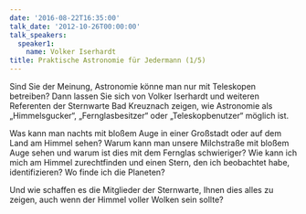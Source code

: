 ```yaml
---
date: '2016-08-22T16:35:00'
talk_date: '2012-10-26T00:00:00'
talk_speakers:
  speaker1:
    name: Volker Iserhardt
title: Praktische Astronomie für Jedermann (1/5)
---
```


Sind Sie der Meinung, Astronomie könne man nur mit Teleskopen betreiben? Dann lassen Sie sich von Volker Iserhardt und weiteren Referenten der Sternwarte Bad Kreuznach zeigen, wie Astronomie als „Himmelsgucker“, „Fernglasbesitzer“ oder „Teleskopbenutzer“ möglich ist.

Was kann man nachts mit bloßem Auge in einer Großstadt oder auf dem Land am Himmel sehen? Warum kann man unsere Milchstraße mit bloßem Auge sehen und warum ist dies mit dem Fernglas schwieriger? Wie kann ich mich am Himmel zurechtfinden und einen Stern, den ich beobachtet habe, identifizieren? Wo finde ich die Planeten?

Und wie schaffen es die Mitglieder der Sternwarte, Ihnen dies alles zu zeigen, auch wenn der Himmel voller Wolken sein sollte?